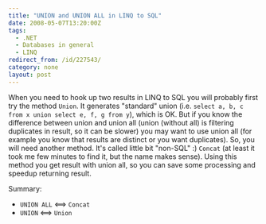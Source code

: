 ```yaml
---
title: "UNION and UNION ALL in LINQ to SQL"
date: 2008-05-07T13:20:00Z
tags:
  - .NET
  - Databases in general
  - LINQ
redirect_from: /id/227543/
category: none
layout: post
---
```

When you need to hook up two results in LINQ to SQL you will probably first try the method `Union`. It generates "standard" union (i.e. `select a, b, c from x union select e, f, g from y`), which is OK. But if you know the difference between union and union all (union (without all) is filtering duplicates in result, so it can be slower) you may want to use union all (for example you know that results are distinct or you want duplicates). So, you will need another method. It's called little bit "non-SQL" :) `Concat` (at least it took me few minutes to find it, but the name makes sense). Using this method you get result with union all, so you can save some processing and speedup returning result.

Summary: 
* `UNION ALL` <==> `Concat`
* `UNION` <==> `Union`